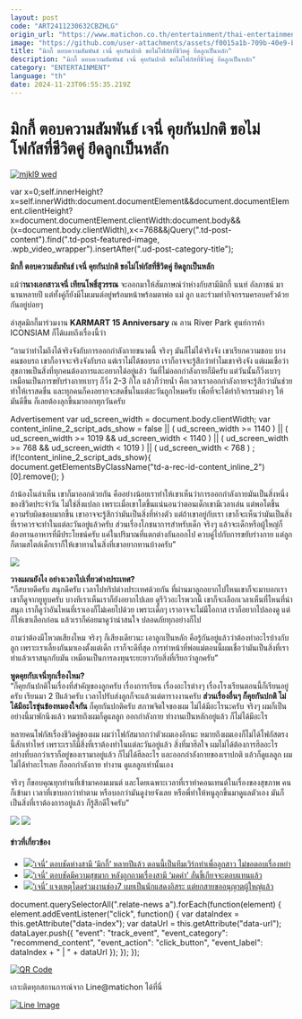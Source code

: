 ```yaml
---
layout: post
code: "ART2411230632CBZHLG"
origin_url: "https://www.matichon.co.th/entertainment/thai-entertainment/news_4915555"
image: "https://github.com/user-attachments/assets/f0015a1b-709b-40e9-beed-f1db671a2109"
title: "มิกกี้ ตอบความสัมพันธ์ เจนี่ คุยกันปกติ ขอไม่โฟกัสที่ชีวิตคู่ ยึดลูกเป็นหลัก"
description: "มิกกี้ ตอบความสัมพันธ์ เจนี่ คุยกันปกติ ขอไม่โฟกัสที่ชีวิตคู่ ยึดลูกเป็นหลัก"
category: "ENTERTAINMENT"
language: "th"
date: 2024-11-23T06:55:35.219Z
---
```


# มิกกี้ ตอบความสัมพันธ์ เจนี่ คุยกันปกติ ขอไม่โฟกัสที่ชีวิตคู่ ยึดลูกเป็นหลัก

[![](https://www.matichon.co.th/wp-content/uploads/2024/11/mjkl9-wed.jpg "mjkl9 wed")](https://www.matichon.co.th/wp-content/uploads/2024/11/mjkl9-wed.jpg)

var x=0;self.innerHeight?x=self.innerWidth:document.documentElement&&document.documentElement.clientHeight?x=document.documentElement.clientWidth:document.body&&(x=document.body.clientWidth),x<=768&&jQuery(".td-post-content").find(".td-post-featured-image, .wpb\_video\_wrapper").insertAfter(".ud-post-category-title");

**มิกกี้ ตอบความสัมพันธ์ เจนี่ คุยกันปกติ ขอไม่โฟกัสที่ชีวิตคู่ ยึดลูกเป็นหลัก**

แม้ว่**านางเอกสาวเจนี่ เทียนโพธิ์สุวรรณ** จะออกมาให้สัมภาษณ์ว่าห่างกับสามีมิกกี้ นนท์ อัลภาชน์ มานานหลายปี แต่ทั้งคู่ก็ยังมีโมเมนต์อยู่พร้อมหน้าพร้อมตาพ่อ แม่ ลูก และร่วมทำกิจกรรมครอบครัวด้วยกันอยู่บ่อยๆ

ล่าสุดมิกกี้มาร่วมงาน **KARMART 15 Anniversary** ณ ลาน River Park ศูนย์การค้า ICONSIAM ก็ได้เผยถึงเรื่องนี้ว่า

“ถามว่าทำไมถึงได้จริงจังกับการออกกำลังกายขนาดนี้ จริงๆ มันก็ไม่ได้จริงจัง เขาเรียกความชอบ บางคนชอบรถ เขาก็อาจจะจริงจังกับรถ แต่เราไม่ได้ชอบรถ เราก็อาจจะรู้สึกว่าทำไมเขาจริงจัง แต่ผมเชื่อว่าสุขภาพเป็นสิ่งที่ทุกคนต้องการและอยากได้อยู่แล้ว วันที่ไม่ออกกำลังกายก็มีครับ แต่วันนั้นก็วิ่งเบาๆ เหมือนเป็นการขยับร่างกายเบาๆ ก็วิ่ง 2-3 กิโล แล้วก็ว่ายน้ำ คือเวลาเราออกกำลังกายจะรู้สึกว่ามันช่วยทำให้เราสดชื่น และทุกคนก็คงอยากจะสดชื่นในแต่ละวันถูกไหมครับ เพื่อที่จะได้ทำกิจกรรมต่างๆ ให้มันดีขึ้น ก็เลยต้องลุกขึ้นมาออกทุกวันครับ

Advertisement var ud\_screen\_width = document.body.clientWidth; var content\_inline\_2\_script\_ads\_show = false || ( ud\_screen\_width >= 1140 ) || ( ud\_screen\_width >= 1019 && ud\_screen\_width < 1140 ) || ( ud\_screen\_width >= 768 && ud\_screen\_width < 1019 ) || ( ud\_screen\_width < 768 ) ; if(!content\_inline\_2\_script\_ads\_show){ document.getElementsByClassName("td-a-rec-id-content\_inline\_2")\[0\].remove(); }

ถ้าน้องโนล่าเห็น เขาก็มาออกด้วยกัน คืออย่างน้อยเราทำให้เขาเห็นว่าการออกกำลังกายมันเป็นสิ่งหนึ่งของชีวิตประจำวัน ไม่ใช่สิ่งแปลก เพราะเมื่อเขาโตขึ้นแน่นอนว่าตอนเด็กเขามีเวลาเล่น แต่พอโตขึ้น ความรับผิดชอบมากขึ้น เขาอาจจะรู้สึกว่ามันเป็นสิ่งที่ห่างตัว แต่ถ้าเขาอยู่กับเรา เขาก็จะเห็นว่ามันเป็นสิ่งที่เราควรจะทำในแต่ละวันอยู่แล้วครับ ส่วนเรื่องโภชนาการสำหรับเด็ก จริงๆ แล้วจะเด็กหรือผู้ใหญ่ก็ต้องทานอาหารที่มีประโยชน์ครับ แค่ในปริมาณที่แตกต่างกันออกไป ควบคู่ไปกับการขยับร่างกาย แต่ลูกก็ตามสไตล์เด็กเราก็ให้เขาทานในสิ่งที่เขาอยากทานบ้างครับ”

![](https://www.matichon.co.th/wp-content/uploads/2024/11/S__19964015_0-e1732338578554.jpg)

**วางแผนยังไง อย่างเวลาไปเที่ยวต่างประเทศ?**  
“ก็สบายดีครับ สนุกดีครับ เวลาไปทริปต่างประเทศด้วยกัน ที่ผ่านมาลูกอยากไปไหนเขาก็จะมาบอกเรา เขาก็ดูจากยูทูบครับ บางทีเราเห็นเราก็ยังอยากไปเลย ดูรีวิวอะไรพวกนี้ เขาก็จะเลือกเวลาเห็นที่ไหนที่น่าสนุก เราก็ดูว่าอันไหนที่เราเองก็ไม่เคยไปด้วย เพราะเด็กๆ เราอาจจะไม่มีโอกาส เราก็อยากไปลองดู แต่ก็ให้เขาเลือกก่อน แล้วเราก็ค่อยมาดูว่าน่าสนใจ ปลอดภัยทุกอย่างก็ไป

ถามว่าต้องมีโหวตเสียงไหม จริงๆ ก็เสียงเดียวนะ เอาลูกเป็นหลัก คือรู้กันอยู่แล้วว่าต้องทำอะไรบ้างกับลูก เพราะเราเลี้ยงกันมาเองตั้งแต่เด็ก เราก็จะดีที่สุด การทำหน้าที่พ่อแม่ตอนนี้ผมเชื่อว่ามันเป็นสิ่งที่เราทำแล้วเราสนุกกับมัน เหมือนเป็นการลงทุนระยะยาวกับสิ่งที่เรียกว่าลูกครับ”

**พูดคุยกับเจนี่ทุกเรื่องไหม?**  
“ก็คุยกันปกติในเรื่องที่สำคัญของลูกครับ เรื่องการเรียน เรื่องอะไรต่างๆ เรื่องโรงเรียนตอนนี้ก็เรียนอยู่ครับ เรียนมา 2 ปีแล้วครับ เวลาไปรับส่งลูกก็จะแล้วแต่ตารางงานครับ **ส่วนเรื่องอื่นๆ ก็คุยกันปกติ ไม่ได้มีอะไรขุ่นข้องหมองใจกัน** ก็คุยกันปกติครับ สภาพจิตใจของผม ไม่ได้มีอะไรนะครับ จริงๆ ผมก็เป็นอย่างนี้มาพักนึงแล้ว หมายถึงผมก็ดูแลลูก ออกกำลังกาย ทำงานเป็นหลักอยู่แล้ว ก็ไม่ได้มีอะไร

หลายคนโฟกัสเรื่องชีวิตคู่ของผม ผมว่าโฟกัสมากกว่าตัวผมเองอีกนะ หมายถึงผมเองก็ไม่ได้โฟกัสตรงนี้สักเท่าไหร่ เพราะเราก็มีสิ่งที่เราต้องทำในแต่ละวันอยู่แล้ว สิ่งที่มาฮีลใจ ผมไม่ได้ต้องการฮีลอะไร อย่างที่บอกว่าเราก็อยู่ของเรามาอยู่แล้ว ก็ไม่ได้ฮีลอะไร และออกกำลังกายของเราปกติ แล้วก็ดูแลลูก ผมไม่ได้ทำอะไรเลย ก็ออกกำลังกาย ทำงาน ดูแลลูกเท่านั้นเอง

จริงๆ ก็ขอบคุณทุกท่านที่เข้ามาคอมเมนต์ และโดยเฉพาะเวลาที่เราทำคอนเทนต์ในเรื่องของสุขภาพ คนก็เข้ามา เวลาที่เขาบอกว่าทำตาม หรือบอกว่ามันดูง่ายจังเลย หรือพี่ทำให้หนูลุกขึ้นมาดูแลตัวเอง มันก็เป็นสิ่งที่เราต้องการอยู่แล้ว ก็รู้สึกดีใจครับ”

![](https://www.matichon.co.th/wp-content/uploads/2024/11/149462_0.jpg) ![](https://www.matichon.co.th/wp-content/uploads/2024/11/S__19964012_0.jpg)

#### ข่าวที่เกี่ยวข้อง

*   [![](https://www.matichon.co.th/wp-content/uploads/2024/10/2-91.jpg)‘เจนี่’ ตอบชัดห่างสามี ‘มิกกี้’ หลายปีแล้ว ตอนนี้เป็นทีมเวิร์กทำเพื่อลูกสาว ไม่ขอตอบเรื่องหย่า](https://www.matichon.co.th/entertainment/news_4834451)
*   [![](https://www.matichon.co.th/wp-content/uploads/2024/09/43EE8566-CB1B-4CAD-9B69-C1656D145EA1.jpeg)‘เจนี่’ ตอบชัดมีความสุขมาก หลังถูกถามเรื่องสามี ‘มดดำ’ ลั่นขี้เกียจจะตอบแทนแล้ว](https://www.matichon.co.th/entertainment/news_4814095)
*   [![](https://www.matichon.co.th/wp-content/uploads/2024/09/2-85.jpg)‘เจนี่’ แจงเหตุโดดร่วมงานช่อง7 เผยเป็นนักแสดงอิสระ แต่ยกสายขออนุญาตผู้ใหญ่แล้ว](https://www.matichon.co.th/entertainment/news_4780952)

document.querySelectorAll(".relate-news a").forEach(function(element) { element.addEventListener("click", function() { var dataIndex = this.getAttribute("data-index"); var dataUrl = this.getAttribute("data-url"); dataLayer.push({ "event": "track\_event", "event\_category": "recommend\_content", "event\_action": "click\_button", "event\_label": dataIndex + " | " + dataUrl }); }); });

[![QR Code](https://www.matichon.co.th/wp-content/uploads/2023/07/wob1371z.jpg)](https://lin.ee/ht0nDxX)

เกาะติดทุกสถานการณ์จาก Line@matichon ได้ที่นี่

[![Line Image](https://www.matichon.co.th/wp-content/uploads/2023/07/th.png)](https://lin.ee/ht0nDxX)